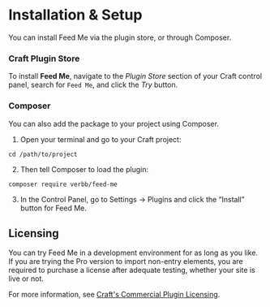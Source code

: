 # Installation & Setup
You can install Feed Me via the plugin store, or through Composer.

### Craft Plugin Store
To install **Feed Me**, navigate to the _Plugin Store_ section of your Craft control panel, search for `Feed Me`, and click the _Try_ button.

### Composer
You can also add the package to your project using Composer.

1. Open your terminal and go to your Craft project:
```
cd /path/to/project
```
2. Then tell Composer to load the plugin:
```
composer require verbb/feed-me
```
3. In the Control Panel, go to Settings → Plugins and click the “Install” button for Feed Me.

## Licensing
You can try Feed Me in a development environment for as long as you like. If you are trying the Pro version to import non-entry elements, you are required to purchase a license after adequate testing, whether your site is live or not.

For more information, see [Craft's Commercial Plugin Licensing](https://docs.craftcms.com/v3/plugins.html#commercial-plugin-licensing).
